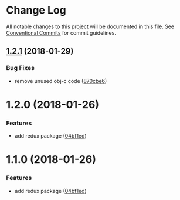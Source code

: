 # Change Log

All notable changes to this project will be documented in this file.
See [Conventional Commits](https://conventionalcommits.org) for commit guidelines.

<a name="1.2.1"></a>
## [1.2.1](https://github.com/talk-to-track/public/tree/master/packages/react_native_apple_sf-speech-recognizer_recognition-task_audio-buffer/compare/@talk-to-track/react-native_apple_sf-speech-recognizer_recognition-task_audio-buffer@1.2.0...@talk-to-track/react-native_apple_sf-speech-recognizer_recognition-task_audio-buffer@1.2.1) (2018-01-29)


### Bug Fixes

* remove unused obj-c code ([870cbe6](https://github.com/talk-to-track/public/tree/master/packages/react_native_apple_sf-speech-recognizer_recognition-task_audio-buffer/commit/870cbe6))




<a name="1.2.0"></a>
# 1.2.0 (2018-01-26)


### Features

* add redux package ([04bf1ed](https://github.com/talk-to-track/public/tree/master/packages/react_native_apple_sf-speech-recognizer_recognition-task_audio-buffer/commit/04bf1ed))




<a name="1.1.0"></a>
# 1.1.0 (2018-01-26)


### Features

* add redux package ([04bf1ed](https://github.com/talk-to-track/public/tree/master/packages/react_native_apple_sf-speech-recognizer_recognition-task_audio-buffer/commit/04bf1ed))
